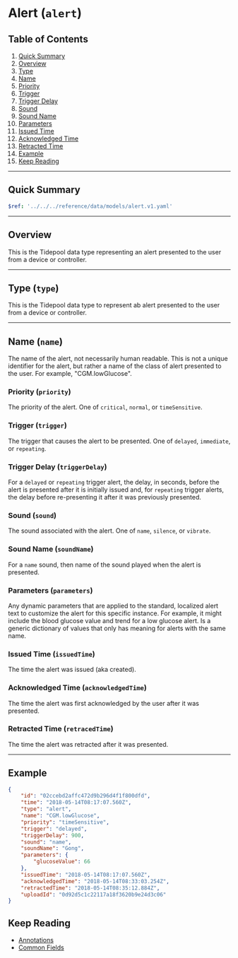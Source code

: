 # Alert (`alert`)

## Table of Contents

1. [Quick Summary](#quick-summary)
1. [Overview](#overview)
1. [Type](#type-type)
1. [Name](#name-name)
1. [Priority](#priority-priority)
1. [Trigger](#trigger-trigger)
1. [Trigger Delay](#trigger-delay-triggerdelay)
1. [Sound](#sound-sound)
1. [Sound Name](#sound-name-soundname)
1. [Parameters](#parameters-parameters)
1. [Issued Time](#issued-time-issuedtime)
1. [Acknowledged Time](#acknowledged-time-acknowledgedtime)
1. [Retracted Time](#retracted-time-retractedtime)
1. [Example](#example)
1. [Keep Reading](#keep-reading)

---

## Quick Summary

```yaml json_schema
$ref: '../../../reference/data/models/alert.v1.yaml'
```

---

## Overview

This is the Tidepool data type representing an alert presented to the user from a device or controller.

---

## Type (`type`)

This is the Tidepool data type to represent ab alert presented to the user from a device or controller.

---

## Name (`name`)

The name of the alert, not necessarily human readable. This is not a unique identifier for the alert, but rather a name of the class of alert presented to the user. For example, "CGM.lowGlucose".

### Priority (`priority`)

The priority of the alert. One of `critical`, `normal`, or `timeSensitive`.

### Trigger (`trigger`)

The trigger that causes the alert to be presented. One of `delayed`, `immediate`,  or `repeating`.

### Trigger Delay (`triggerDelay`)

For a `delayed` or `repeating` trigger alert, the delay, in seconds, before the alert is presented after it is initially issued and, for `repeating` trigger alerts, the delay before re-presenting it after it was previously presented.

### Sound (`sound`)

The sound associated with the alert. One of `name`, `silence`, or `vibrate`.

### Sound Name (`soundName`)

For a `name` sound, then name of the sound played when the alert is presented.

### Parameters (`parameters`)

Any dynamic parameters that are applied to the standard, localized alert text to customize the alert for this specific instance. For example, it might include the blood glucose value and trend for a low glucose alert. Is a generic dictionary of values that only has meaning for alerts with the same name.

### Issued Time (`issuedTime`)

The time the alert was issued (aka created).

### Acknowledged Time (`acknowledgedTime`)

The time the alert was first acknowledged by the user after it was presented.

### Retracted Time (`retracedTime`)

The time the alert was retracted after it was presented.

---

## Example

```json
{
    "id": "02ccebd2affc472d9b296d4f1f800dfd",
    "time": "2018-05-14T08:17:07.560Z",
    "type": "alert",
    "name": "CGM.lowGlucose",
    "priority": "timeSensitive",
    "trigger": "delayed",
    "triggerDelay": 900,
    "sound": "name",
    "soundName": "Gong",
    "parameters": {
        "glucoseValue": 66
    },
    "issuedTime": "2018-05-14T08:17:07.560Z",
    "acknowledgedTime": "2018-05-14T08:33:03.254Z",
    "retractedTime": "2018-05-14T08:35:12.884Z",
    "uploadId": "0d92d5c1c22117a18f3620b9e24d3c06"
}
```

## Keep Reading

* [Annotations](./device-data/annotations.md)
* [Common Fields](./device-data/common-fields.md)
